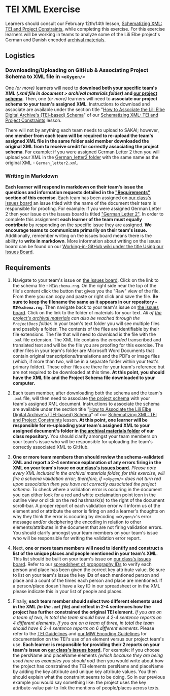 # TEI XML Exercise  
  
Learners should consult our February 12th/14th lesson, [Schematizing XML: TEI and Project Constraints](https://github.com/RJP43/LiliElbe_EngagedLearners/wiki/Schematizing-XML:-TEI-and-Project-Constraints), while completing this exercise. For this exercise learners will be working in teams to analyze some of the Lili Elbe project's German and Danish encoded [archival materials](https://github.com/RJP43/LiliElbe_EngagedLearners/tree/master/ProjectDocs/archivalMaterials).   
  
## Logistics  
  
### Downloading/Uploading on GitHub & Associating Project Schema to XML file in `<oXygen/>`  
One *(or more)* learners will need to **download both your specific team's XML *(.xml file in document > archival materials folder)* and [our project schema](https://github.com/RJP43/LiliElbe_EngagedLearners/blob/master/WIKIandREADMEmaterials/MIWschema.rng)**. Then, one *(or more)* learners will need to **associate our project schema to your team's assigned XML**. Instructions to download and associate are available under the section title "[How to Associate the Lili Elbe Digital Archive's (TEI-based) Schema](https://github.com/RJP43/LiliElbe_EngagedLearners/wiki/Schematizing-XML:-TEI-and-Project-Constraints#how-to-associate-the-lili-elbe-digital-archives-tei-based-schema)" of our [Schematizing XML: TEI and Project Constraints](https://github.com/RJP43/LiliElbe_EngagedLearners/wiki/Schematizing-XML:-TEI-and-Project-Constraints) lesson.      
  
There will not by anything each team needs to upload to SAKAI; however, **one member from each team will be required to re-upload the team's assigned XML file in the same folder said member downloaded the original XML from to receive credit for correctly associating the project schema**. For example: if you were assigned German Letter 2 then you will upload your XML in the [German_letter2 folder](https://github.com/RJP43/LiliElbe_EngagedLearners/tree/master/ProjectDocs/archivalMaterials/German_archive/German_letter2) with the same name as the original XML - `German_letter2.xml`.  
  
### Writing in Markdown
**Each learner will respond in markdown on their team's issue the questions and information requests detailed in the ["Requirements"](https://github.com/RJP43/LiliElbe_EngagedLearners/blob/master/Exercises/TEIxml_exercise.md#requirements) section of this exercise.** Each team has been assigned on [our class's issues board](https://github.com/RJP43/LiliElbe_EngagedLearners/issues) an issue titled with the name of the document their team is responsible for proofing. For example: if you were assigned German Letter 2 then your issue on the issues board is titled ["German Letter 2"](https://github.com/RJP43/LiliElbe_EngagedLearners/issues/9). In order to complete this assignment **each learner of the team must equally contribute** by responding on the specific issue they are assigned. **We encourage teams to communicate primarily on their team's issue.** Additionally, remember writing on the issues board means there is the ability to **write in markdown**. More information about writing on the issues board can be found on our [Working-in-GitHub wiki under the title Using our Issues Board](https://github.com/RJP43/LiliElbe_EngagedLearners/wiki/Working-in-GitHub#using-our-issues-board).         
  
  
## Requirements   
1. Navigate to your team's issue on [the issues board](https://github.com/RJP43/LiliElbe_EngagedLearners/issues). Click on the link to the schema file - `MIWschema.rng`. On the right side near the top of the file's content click the button that gives you the "Raw" view of the file. From there you can copy and paste or right click and save the file. **Be sure to keep the filename the same as it appears in our repository - `MIWschema.rng`**. Then navigate back to your team's issue on [the issues board](https://github.com/RJP43/LiliElbe_EngagedLearners/issues). Click on the link to the folder of materials for your text. *All of [the project's archival materials](https://github.com/RJP43/LiliElbe_EngagedLearners/tree/master/ProjectDocs/archivalMaterials) can also be reached through the `ProjectDocs` folder.* In your team's text folder you will see multiple files and possibly a folder. The contents of the files are identifiable by their file extensions. The file that will need to download is the file with the `.xml` file extension. The XML file contains the *encoded* transcribed and translated text and will be the file you are proofing for this exercise. The other files in your team's folder are Microsoft Word Documents that contain original transcriptions/translations and the PDFs or image files (which, if more than two, will be in a separate folder within your text's primary folder). These other files are there for your team's reference but are not required to be downloaded at this time. **At this point, you should have the XML file and the Project Schema file downloaded to your computer.**  
  
2. Each team member, after downloading both the schema and the team's `.xml` file, will then need to associate [the project schema](https://github.com/RJP43/LiliElbe_EngagedLearners/blob/master/WIKIandREADMEmaterials/MIWschema.rng) with your team's assigned XML document. Instructions to associate the schema are available under the section title "[How to Associate the Lili Elbe Digital Archive's (TEI-based) Schema](https://github.com/RJP43/LiliElbe_EngagedLearners/wiki/Schematizing-XML:-TEI-and-Project-Constraints#how-to-associate-the-lili-elbe-digital-archives-tei-based-schema)" of our [Schematizing XML: TEI and Project Constraints](https://github.com/RJP43/LiliElbe_EngagedLearners/wiki/Schematizing-XML:-TEI-and-Project-Constraints) lesson.  **At this point, one learner will be responsible for re-uploading your team's assigned XML to your assigned document's folder in [the archival materials folder](https://github.com/RJP43/LiliElbe_EngagedLearners/tree/master/ProjectDocs/archivalMaterials) of our class repository.**  You should clarify amongst your team members on your team's issue who will be responsible for uploading the team's correctly associated XML to GitHub.    

3. **One or more team members then should review the schema-validated XML and report a 2-4 sentence explanation of any errors firing in the XML on your team's issue on [our class's issues board](https://github.com/RJP43/LiliElbe_EngagedLearners/issues).** *Please note every XML included in the archival materials folder, for this exercise, will fire a schema validation error; therefore, if `<oXygen/>` does not turn red upon association then you have not correctly associated the project schema.*  To check where a validation error is occuring in the document you can either look for a red and white exclaimation point icon in the outline view or click on the red hashmark(s) to the right of the document scroll-bar.  A proper report of each validation error will inform us of the element and or attribute the error is firing on and a learner's thoughts on why they think the error is occuring by decoding `<oXygen/>`'s error message and/or deciphering the encoding in relation to other elements/attributes in the document that are not firing validation errors.  You should clarify amongst your team members on your team's issue who will be responsible for writing the validation error report.       
    
4. Next, **one or more team members will need to identify and construct a list of the unique places and people mentioned in your team's XML**. This list should be built on your team's issue on [our class's issues board](https://github.com/RJP43/LiliElbe_EngagedLearners/issues). Refer to our [spreadsheet of propography IDs](https://docs.google.com/spreadsheets/d/1TGp-RpKQi7rLHhdZTs4Vr6Ft91kPipfBwQR_7ii9bng/edit?usp=sharing) to verify each person and place has been given the correct key attribute value. Be sure to list on your team's issue the key IDs of each mentioned person and place and a count of the times each person and place are mentioned. If a person/place doesn't have a key ID in our spreadsheet or in the XML please indicate this in your list of people and places.  

5.  Finally, **each team member should select two different elements used in the XML *(in the `.xml` file)* and reflect in 2-4 sentences how the project has further constrained the original TEI element.** *If you are on a team of two, in total the team should have 4 2-4 sentence reports on 4 different elements. If you are on a team of three, in total the team should have 6 2-4 sentence reports on 6 different elements.*  Please refer to the [TEI Guidelines](https://www.tei-c.org/release/doc/tei-p5-doc/en/html/index.html) and [our MIW Encoding Guidelines](https://docs.google.com/document/d/1ReYDRpBSuiVPZsVoj2gOfuz_HP2whJwX-thl4ZtPUws/edit?usp=sharing) for documentation on the TEI's use of an element versus our project team's use. **Each learner is responsible for providing their 2 reports on your team's issue on [our class's issues board](https://github.com/RJP43/LiliElbe_EngagedLearners/issues).** For example: if you choose the persName and placeName elements *(which because they are being used here as examples you should not)* then you would write about how the project has constrained the TEI elements persName and placeName by adding the key attribute and unique key attribute values. You then should explain what the constraint seems to be doing. So in our previous example you would say something like: the project uses the key attribute-value pair to link the mentions of people/places across texts.   
